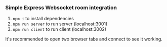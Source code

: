 ### Simple Express Websocket room integration

1. ```npm i``` to install dependencies
2. ```npm run server``` to run server (localhost:3001)
3. ```npm run client``` to run client (localhost:3002)

It's recommended to open two browser tabs and connect to see it working.
